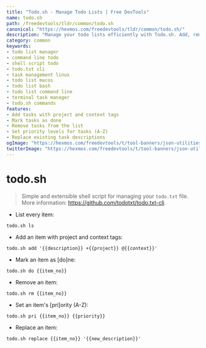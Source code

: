 ```yaml
---
title: "Todo.sh - Manage Todo Lists | Free DevTools"
name: todo.sh
path: /freedevtools/tldr/common/todo.sh
canonical: "https://hexmos.com/freedevtools/tldr/common/todo.sh/"
description: "Manage your todo lists efficiently with Todo.sh. Add, remove, and prioritize tasks using a simple shell script. Free online tool, no registration required."
category: common
keywords:
- todo list manager
- command line todo
- shell script todo
- todo.txt cli
- task management linux
- todo list macos
- todo list bash
- todo list command line
- terminal task manager
- todo.sh commands
features:
- Add tasks with project and context tags
- Mark tasks as done
- Remove tasks from the list
- Set priority levels for tasks (A-Z)
- Replace existing task descriptions
ogImage: "https://hexmos.com/freedevtools/t/tool-banners/json-utilities-banner.png"
twitterImage: "https://hexmos.com/freedevtools/t/tool-banners/json-utilities-banner.png"
---
```


# todo.sh

> Simple and extensible shell script for managing your `todo.txt` file.
> More information: <https://github.com/todotxt/todo.txt-cli>.

- List every item:

`todo.sh ls`

- Add an item with project and context tags:

`todo.sh add '{{description}} +{{project}} @{{context}}'`

- Mark an item as [do]ne:

`todo.sh do {{item_no}}`

- Remove an item:

`todo.sh rm {{item_no}}`

- Set an item's [pri]ority (A-Z):

`todo.sh pri {{item_no}} {{priority}}`

- Replace an item:

`todo.sh replace {{item_no}} '{{new_description}}'`
